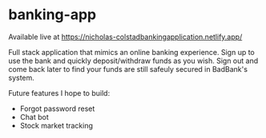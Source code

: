 # banking-app
Available live at https://nicholas-colstadbankingapplication.netlify.app/

Full stack application that mimics an online banking experience. Sign up to use the bank and quickly deposit/withdraw funds as you wish.
Sign out and come back later to find your funds are still safeuly secured in BadBank's system.

Future features I hope to build:
 - Forgot password reset 
 - Chat bot
 - Stock market tracking
